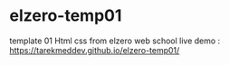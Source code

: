 # elzero-temp01
template 01 Html css from elzero web school
live demo : 
https://tarekmeddev.github.io/elzero-temp01/
